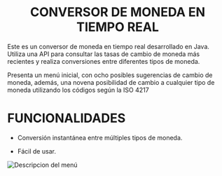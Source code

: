 <h1 align="center"> CONVERSOR DE MONEDA EN TIEMPO REAL </h1>

Este es un conversor de moneda en tiempo real desarrollado en Java. Utiliza una API para consultar las tasas de cambio de moneda más recientes y realiza conversiones entre diferentes tipos de moneda.

Presenta un menú inicial, con ocho posibles sugerencias de cambio de moneda, además, una novena posibilidad de cambio a cualquier tipo de moneda utilizando los códigos según la ISO 4217

<h1> FUNCIONALIDADES </h1>

- Conversión instantánea entre múltiples tipos de moneda.
  
- Fácil de usar.

![Descripcion del menú](https://github.com/Almintar/conversor-de-monedas/assets/121913497/df917e06-befa-4544-944a-8aa656bd1133)
